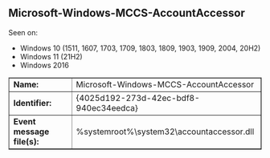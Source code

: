 ## Microsoft-Windows-MCCS-AccountAccessor

Seen on:
* Windows 10 (1511, 1607, 1703, 1709, 1803, 1809, 1903, 1909, 2004, 20H2)
* Windows 11 (21H2)
* Windows 2016

<table border="1" class="docutils">
  <tbody>
    <tr>
      <td><b>Name:</b></td>
      <td>Microsoft-Windows-MCCS-AccountAccessor</td>
    </tr>
    <tr>
      <td><b>Identifier:</b></td>
      <td>{4025d192-273d-42ec-bdf8-940ec34eedca}</td>
    </tr>
    <tr>
      <td><b>Event message file(s):</b></td>
      <td>%systemroot%\system32\accountaccessor.dll</td>
    </tr>
  </tbody>
</table>

&nbsp;

